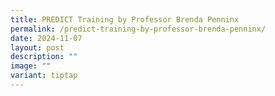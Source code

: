 ```yaml
---
title: PREDICT Training by Professor Brenda Penninx
permalink: /predict-training-by-professor-brenda-penninx/
date: 2024-11-07
layout: post
description: ""
image: ""
variant: tiptap
---
```

